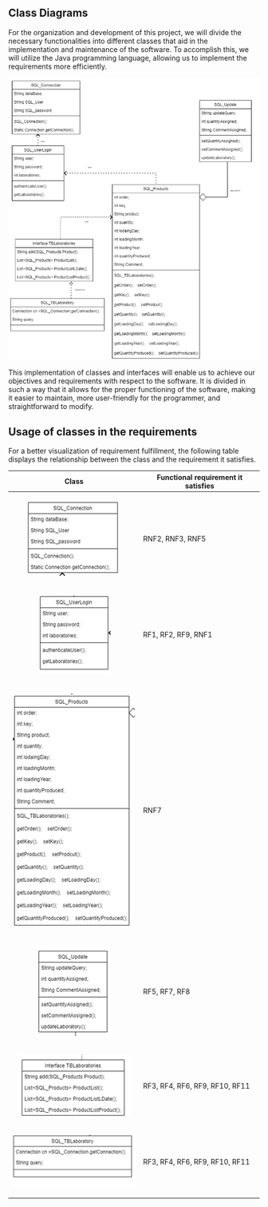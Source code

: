 ## Class Diagrams

For the organization and development of this project, we will divide the necessary functionalities into different classes that aid in the implementation and maintenance of the software. To accomplish this, we will utilize the Java programming language, allowing us to implement the requirements more efficiently.

<p align="center">
  <img src="assets/DiagramClass.png">
</p>

This implementation of classes and interfaces will enable us to achieve our objectives and requirements with respect to the software. It is divided in such a way that it allows for the proper functioning of the software, making it easier to maintain, more user-friendly for the programmer, and straightforward to modify.

## Usage of classes in the requirements

For a better visualization of requirement fulfillment, the following table displays the relationship between the class and the requirement it satisfies.

| Class                                              | Functional requirement it satisfies  |
|----------------------------------------------------|-------------------------------------|
| <p align="center"> <img src="assets/Class1.png"></p> | RNF2, RNF3, RNF5                   |
| <p align="center"> <img src="assets/Class2.png"></p> | RF1, RF2, RF9, RNF1                 |
| <p align="center"> <img src="assets/Class3.png"></p> | RNF7                                |
| <p align="center"> <img src="assets/Class4.png"></p> | RF5, RF7, RF8                       |
| <p align="center"> <img src="assets/Class5.png"></p> | RF3, RF4, RF6, RF9, RF10, RF11      |
| <p align="center"> <img src="assets/Class6.png"></p> | RF3, RF4, RF6, RF9, RF10, RF11      |
